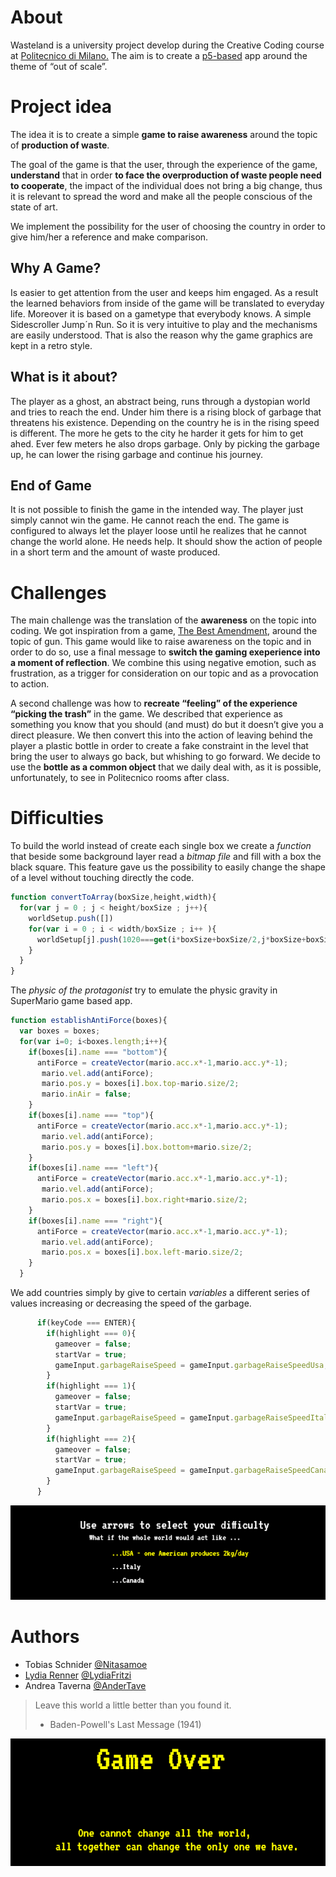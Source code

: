 # About

Wasteland is a university project develop during the Creative Coding course at [Politecnico di Milano.](http://www.polimi.it)
The aim is to create a [p5-based](http://p5js.org) app around the theme of “out of scale”.

# Project idea

The idea it is to create a simple __game to raise awareness__ around the topic of __production of waste__.

The goal of the game is that the user, through the experience of the game, __understand__ that in order __to face the overproduction of waste people need to cooperate__, the impact of the individual does not bring a big change, thus it is relevant to spread the word and make all the people conscious of the state of art.

We implement the possibility for the user of choosing the country in order to give him/her a reference and make comparison.

## Why A Game?

Is easier to get attention from the user and keeps him engaged. As a result the learned behaviors from inside of the game will be translated to everyday life.
Moreover it is based on a gametype that everybody knows. A simple Sidescroller Jump´n Run. So it is very intuitive to play and the mechanisms are easily understood. That is also the reason why the game graphics are kept in a retro style. 

## What is it about?
	
The player as a ghost, an abstract being, runs through a dystopian world and tries to reach the end. Under him there is a rising block of garbage that threatens his existence.  Depending on the country he is in the rising speed is different. The more he gets to the city he harder it gets for him to get ahed. Ever few meters he also drops garbage. Only by picking the garbage up, he can lower the rising garbage and continue his journey. 

## End of Game

It is not possible to finish the game in the intended way. The player just simply cannot win the game. He cannot reach the end. The game is configured to always let the player loose until he realizes that he cannot change the world alone. He needs help.
It should show the action of people in a short term and the amount of waste produced.

# Challenges 

The main challenge was the translation of the __awareness__ on the topic into coding.
We got inspiration from a game, [The Best Amendment](http://www.molleindustria.org/the-best-amendment/), around the topic of gun.
This game would like to raise awareness on the topic and in order to do so, use a final message to __switch the gaming exeperience into a moment of reflection__.
We combine this using negative emotion, such as frustration, as a trigger for consideration on our topic and as a provocation to action.  

A second challenge was how to __recreate “feeling” of the experience “picking the trash”__ in the game. We described that experience as something you know that you should (and must) do but it doesn’t give you a direct pleasure.
We then convert this into the action of leaving behind the player a plastic bottle in order to create a fake constraint in the level that bring the user to always go back, but whishing to go forward. 
We decide to use the __bottle as a common object__ that we daily deal with, as it is possible, unfortunately, to see in Politecnico rooms after class. 

# Difficulties 

To build the world instead of create each single box we create a _function_ that beside some background layer read a _bitmap file_ and fill with a box the black square. This feature gave us the possibility to easily change the shape of a level without touching directly the code.

```javascript
function convertToArray(boxSize,height,width){
  for(var j = 0 ; j < height/boxSize ; j++){
    worldSetup.push([])
    for(var i = 0 ; i < width/boxSize ; i++ ){
      worldSetup[j].push(1020===get(i*boxSize+boxSize/2,j*boxSize+boxSize/2).reduce(function(start, el){return start+el},0));
    }
  }
}
```

The _physic of the protagonist_ try to emulate the physic gravity in SuperMario game based app.

```javascript
function establishAntiForce(boxes){
  var boxes = boxes;
  for(var i=0; i<boxes.length;i++){
    if(boxes[i].name === "bottom"){
      antiForce = createVector(mario.acc.x*-1,mario.acc.y*-1);
       mario.vel.add(antiForce);
       mario.pos.y = boxes[i].box.top-mario.size/2;
       mario.inAir = false;
    }
    if(boxes[i].name === "top"){
      antiForce = createVector(mario.acc.x*-1,mario.acc.y*-1);
       mario.vel.add(antiForce);
       mario.pos.y = boxes[i].box.bottom+mario.size/2;
    }
    if(boxes[i].name === "left"){
      antiForce = createVector(mario.acc.x*-1,mario.acc.y*-1);
       mario.vel.add(antiForce);
       mario.pos.x = boxes[i].box.right+mario.size/2;
    }
    if(boxes[i].name === "right"){
      antiForce = createVector(mario.acc.x*-1,mario.acc.y*-1);
       mario.vel.add(antiForce);
       mario.pos.x = boxes[i].box.left-mario.size/2;
    }
  }
```


We add countries simply by give to certain _variables_ a different series of values increasing or decreasing the speed of the garbage.

```javascript
      if(keyCode === ENTER){
        if(highlight === 0){
          gameover = false;
          startVar = true;
          gameInput.garbageRaiseSpeed = gameInput.garbageRaiseSpeedUsa;
        }
        if(highlight === 1){
          gameover = false;
          startVar = true;
          gameInput.garbageRaiseSpeed = gameInput.garbageRaiseSpeedItaly;
        }
        if(highlight === 2){
          gameover = false;
          startVar = true;
          gameInput.garbageRaiseSpeed = gameInput.garbageRaiseSpeedCanada;
        }
      }
```
![countries](/readme/countries.png)

# Authors

* Tobias Schnider [@Nitasamoe](https://github.com/Nitasamoe) 
* [Lydia Renner](www.lydia-renner.com) [@LydiaFritzi](https://github.com/LydiaFritzi)
* Andrea Taverna [@AnderTave](https://github.com/AnderTave)




> Leave this world a little better than you found it.
> - Baden-Powell's Last Message (1941)

![gameover](/readme/gameover.png)
